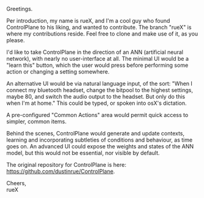 Greetings.

Per introduction, my name is rueX, and I'm a cool guy who found ControlPlane to his liking, and wanted to contribute. The branch "rueX" is where my contributions reside. Feel free to clone and make use of it, as you please.

I'd like to take ControlPlane in the direction of an ANN (artificial neural network), with nearly no user-interface at all. The minimal UI would be a "learn this" button, which the user would press before performing some action or changing a setting somewhere.

An alternative UI would be via natural language input, of the sort: "When I connect my bluetooth headset, change the bitpool to the highest settings, maybe 80, and switch the audio output to the headset. But only do this when I'm at home." This could be typed, or spoken into osX's dictation.

A pre-configured "Common Actions" area would permit quick access to simpler, common items.

Behind the scenes, ControlPlane would generate and update contexts, learning and incorporating subtleties of conditions and behaviour, as time goes on. An advanced UI could expose the weights and states of the ANN model, but this would not be essential, nor visible by default.

The original repository for ControlPlane is here: <https://github.com/dustinrue/ControlPlane>.

Cheers,        
rueX
